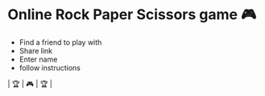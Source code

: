 # Online Rock Paper Scissors game :video_game:

* Find a friend to play with
* Share link
* Enter name
* follow instructions

| :trophy: | :video_game: | :trophy: |
